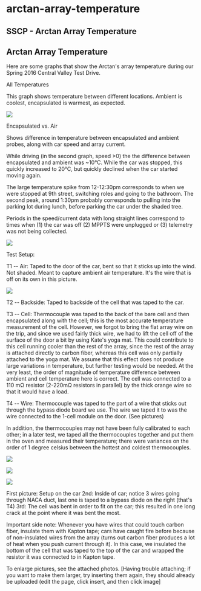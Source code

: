 # arctan-array-temperature

## SSCP - Arctan Array Temperature

## Arctan Array Temperature

Here are some graphs that show the Arctan's array temperature during our Spring 2016 Central Valley Test Drive.&#x20;

All Temperatures

This graph shows temperature between different locations. Ambient is coolest, encapsulated is warmest, as expected.

![](../../../../../assets/image_1bcc9b3fb4.png)

Encapsulated vs. Air

Shows difference in temperature between encapsulated and ambient probes, along with car speed and array current.

While driving (in the second graph, speed >0) the the difference between encapsulated and ambient was \~10°C.  While the car was stopped, this quickly increased to 20°C, but quickly declined when the car started moving again.

The large temperature spike from 12-12:30pm corresponds to when we were stopped at 9th street, switching roles and going to the bathroom.  The second peak, around 1:30pm probably corresponds to pulling into the parking lot during lunch, before parking the car under the shaded tree.

Periods in the speed/current data with long straight lines correspond to times when (1) the car was off (2) MPPTS were unplugged or (3) telemetry was not being collected.

![](../../../../../assets/image_8b20f393a0.png)

Test Setup:

T1 -- Air: Taped to the door of the car, bent so that it sticks up into the wind. Not shaded. Meant to capture ambient air temperature. It's the wire that is off on its own in this picture.

![](../../../../../assets/image_86f3ea539c.jpg)

T2 -- Backside: Taped to backside of the cell that was taped to the car.

T3 -- Cell: Thermocouple was taped to the back of the bare cell and then encapsulated along with the cell; this is the most accurate temperature measurement of the cell. However, we forgot to bring the flat array wire on the trip, and since we used fairly thick wire, we had to lift the cell off of the surface of the door a bit by using Kate's yoga mat. This could contribute to this cell running cooler than the rest of the array, since the rest of the array is attached directly to carbon fiber, whereas this cell was only partially attached to the yoga mat. We assume that this effect does not produce large variations in temperature, but further testing would be needed. At the very least, the order of magnitude of temperature difference between ambient and cell temperature here is correct. The cell was connected to a 110 mΩ resistor (2-220mΩ resistors in parallel) by the thick orange wire so that it would have a load.&#x20;

T4 -- Wire: Thermocouple was taped to the part of a wire that sticks out through the bypass diode board we use. The wire we taped it to was the wire connected to the 1-cell module on the door. (See pictures)

In addition, the thermocouples may not have been fully calibrated to each other; in a later test, we taped all the thermocouples together and put them in the oven and measured their temperature; there were variances on the order of 1 degree celsius between the hottest and coldest thermocouples.&#x20;

![](../../../../../assets/image_81bdef5059.jpg)

![](../../../../../assets/image_6521477922.jpg)

![](../../../../../assets/image_a0f5649640.jpg)

First picture: Setup on the car  2nd: Inside of car; notice 3 wires going through NACA duct, last one is taped to a bypass diode on the right (that's T4)        3rd: The cell was bent in order to fit on the car; this resulted in one long crack at the point where it was bent the most.

Important side note: Whenever you have wires that could touch carbon fiber, insulate them with Kapton tape; cars have caught fire before because of non-insulated wires from the array (turns out carbon fiber produces a lot of heat when you push current through it). In this case, we insulated the bottom of the cell that was taped to the top of the car and wrapped the resistor it was connected to in Kapton tape.

To enlarge pictures, see the attached photos. \[Having trouble attaching; if you want to make them larger, try inserting them again, they should already be uploaded (edit the page, click insert, and then click image]
